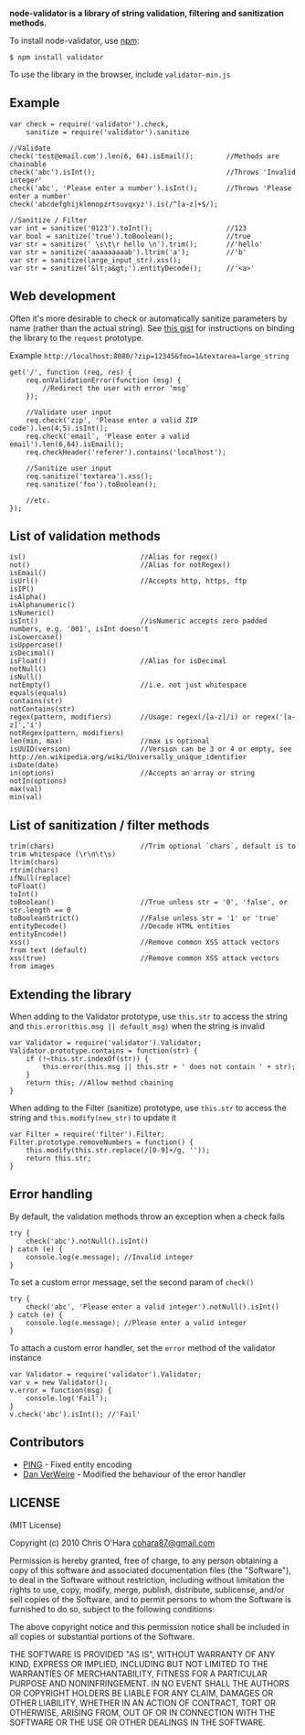 **node-validator is a library of string validation, filtering and sanitization methods.**

To install node-validator, use [npm](http://github.com/isaacs/npm):

    $ npm install validator

To use the library in the browser, include `validator-min.js`

## Example

    var check = require('validator').check,
        sanitize = require('validator').sanitize

    //Validate
    check('test@email.com').len(6, 64).isEmail();        //Methods are chainable
    check('abc').isInt();                                //Throws 'Invalid integer'
    check('abc', 'Please enter a number').isInt();       //Throws 'Please enter a number'
    check('abcdefghijklmnopzrtsuvqxyz').is(/^[a-z]+$/);

    //Sanitize / Filter
    var int = sanitize('0123').toInt();                  //123
    var bool = sanitize('true').toBoolean();             //true
    var str = sanitize(' \s\t\r hello \n').trim();       //'hello'
    var str = sanitize('aaaaaaaaab').ltrim('a');         //'b'
    var str = sanitize(large_input_str).xss();
    var str = sanitize('&lt;a&gt;').entityDecode();      //'<a>'

## Web development

Often it's more desirable to check or automatically sanitize parameters by name (rather than the actual string). See [this gist](https://gist.github.com/752126) for instructions on binding the library to the `request` prototype.

Example `http://localhost:8080/?zip=12345&foo=1&textarea=large_string`

    get('/', function (req, res) {
        req.onValidationError(function (msg) {
            //Redirect the user with error 'msg'
        });

        //Validate user input
        req.check('zip', 'Please enter a valid ZIP code').len(4,5).isInt();
        req.check('email', 'Please enter a valid email').len(6,64).isEmail();
        req.checkHeader('referer').contains('localhost');

        //Sanitize user input
        req.sanitize('textarea').xss();
        req.sanitize('foo').toBoolean();

        //etc.
    });

## List of validation methods

    is()                            //Alias for regex()
    not()                           //Alias for notRegex()
    isEmail()
    isUrl()                         //Accepts http, https, ftp
    isIP()
    isAlpha()
    isAlphanumeric()
    isNumeric()
    isInt()                         //isNumeric accepts zero padded numbers, e.g. '001', isInt doesn't
    isLowercase()
    isUppercase()
    isDecimal()
    isFloat()                       //Alias for isDecimal
    notNull()
    isNull()
    notEmpty()                      //i.e. not just whitespace
    equals(equals)
    contains(str)
    notContains(str)
    regex(pattern, modifiers)       //Usage: regex(/[a-z]/i) or regex('[a-z]','i')
    notRegex(pattern, modifiers)
    len(min, max)                   //max is optional
    isUUID(version)                 //Version can be 3 or 4 or empty, see http://en.wikipedia.org/wiki/Universally_unique_identifier
    isDate(date)
    in(options)                     //Accepts an array or string
    notIn(options)
    max(val)
    min(val)

## List of sanitization / filter methods

    trim(chars)                     //Trim optional `chars`, default is to trim whitespace (\r\n\t\s)
    ltrim(chars)
    rtrim(chars)
    ifNull(replace)
    toFloat()
    toInt()
    toBoolean()                     //True unless str = '0', 'false', or str.length == 0
    toBooleanStrict()               //False unless str = '1' or 'true'
    entityDecode()                  //Decode HTML entities
    entityEncode()
    xss()                           //Remove common XSS attack vectors from text (default)
    xss(true)                       //Remove common XSS attack vectors from images

## Extending the library

When adding to the Validator prototype, use `this.str` to access the string and `this.error(this.msg || default_msg)` when the string is invalid

    var Validator = require('validator').Validator;
    Validator.prototype.contains = function(str) {
        if (!~this.str.indexOf(str)) {
            this.error(this.msg || this.str + ' does not contain ' + str);
        }
        return this; //Allow method chaining
    }

When adding to the Filter (sanitize) prototype, use `this.str` to access the string and `this.modify(new_str)` to update it

    var Filter = require('filter').Filter;
    Filter.prototype.removeNumbers = function() {
        this.modify(this.str.replace(/[0-9]+/g, ''));
        return this.str;
    }

## Error handling

By default, the validation methods throw an exception when a check fails

    try {
        check('abc').notNull().isInt()
    } catch (e) {
        console.log(e.message); //Invalid integer
    }

To set a custom error message, set the second param of `check()`

    try {
        check('abc', 'Please enter a valid integer').notNull().isInt()
    } catch (e) {
        console.log(e.message); //Please enter a valid integer
    }

To attach a custom error handler, set the `error` method of the validator instance

    var Validator = require('validator').Validator;
    var v = new Validator();
    v.error = function(msg) {
        console.log('Fail');
    }
    v.check('abc').isInt(); //'Fail'

## Contributors

- [PING](https://github.com/PlNG) - Fixed entity encoding
- [Dan VerWeire](https://github.com/wankdanker) - Modified the behaviour of the error handler

## LICENSE

(MIT License)

Copyright (c) 2010 Chris O'Hara <cohara87@gmail.com>

Permission is hereby granted, free of charge, to any person obtaining
a copy of this software and associated documentation files (the
"Software"), to deal in the Software without restriction, including
without limitation the rights to use, copy, modify, merge, publish,
distribute, sublicense, and/or sell copies of the Software, and to
permit persons to whom the Software is furnished to do so, subject to
the following conditions:

The above copyright notice and this permission notice shall be
included in all copies or substantial portions of the Software.

THE SOFTWARE IS PROVIDED "AS IS", WITHOUT WARRANTY OF ANY KIND,
EXPRESS OR IMPLIED, INCLUDING BUT NOT LIMITED TO THE WARRANTIES OF
MERCHANTABILITY, FITNESS FOR A PARTICULAR PURPOSE AND
NONINFRINGEMENT. IN NO EVENT SHALL THE AUTHORS OR COPYRIGHT HOLDERS BE
LIABLE FOR ANY CLAIM, DAMAGES OR OTHER LIABILITY, WHETHER IN AN ACTION
OF CONTRACT, TORT OR OTHERWISE, ARISING FROM, OUT OF OR IN CONNECTION
WITH THE SOFTWARE OR THE USE OR OTHER DEALINGS IN THE SOFTWARE.
